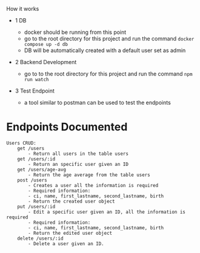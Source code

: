 How it works

- 1 DB
    - docker should be running from this point
    - go to the root directory for this project and run the command `docker compose up -d db`
    - DB will be automatically created with a default user set as admin

- 2 Backend Development
    - go to to the root directory for this project and run the command `npm run watch`

- 3 Test Endpoint
    - a tool similar to postman can be used to test the endpoints

# Endpoints Documented

    Users CRUD:
        get /users
            - Return all users in the table users
        get /users/:id
            - Return an specific user given an ID
        get /users/age-avg
            - Return the age average from the table users
        post /users
            - Creates a user all the information is required
            - Required information: 
            - ci, name, first_lastname, second_lastname, birth
            - Return the created user object
        put /users/:id
            - Edit a specific user given an ID, all the information is required
            - Required information: 
            - ci, name, first_lastname, second_lastname, birth
            - Return the edited user object
        delete /users/:id
            - Delete a user given an ID.
    
